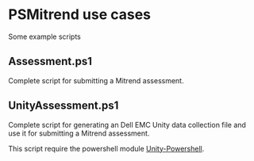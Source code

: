 # PSMitrend use cases
Some example scripts

## Assessment.ps1

Complete script for submitting a Mitrend assessment.

## UnityAssessment.ps1

Complete script for generating an Dell EMC Unity data collection file and use it for submitting a Mitrend assessment.

This script require the powershell module [Unity-Powershell](https://github.com/equelin/Unity-Powershell).
